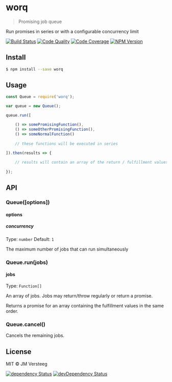 # worq

> Promising job queue

Run promises in series or with a configurable concurrency limit

[![Build Status][travis-image]][travis-url]
[![Code Quality][codeclimate-image]][codeclimate-url]
[![Code Coverage][coveralls-image]][coveralls-url]
[![NPM Version][npm-image]][npm-url]

## Install

```bash
$ npm install --save worq
```

## Usage

```js
const Queue = require('worq');

var queue = new Queue();

queue.run([

    () => somePromisingFunction(),
    () => someOtherPromisingFunction(),
    () => someNormalFunction()
    
    // these functions will be executed in series
    
]).then(results => {

    // results will contain an array of the return / fulfillment values
    
});
```

## API

### Queue([options])

#### options

##### concurrency

Type: `number`
Default: `1`

The maximum number of jobs that can run simultaneously

### Queue.run(jobs)

#### jobs

Type: `Function[]`

An array of jobs. Jobs may return/throw regularly or return a promise.

Returns a promise for an array containing the fulfillment values in the same order.

### Queue.cancel()

Cancels the remaining jobs.

## License

MIT © JM Versteeg

[![dependency Status][david-image]][david-url]
[![devDependency Status][david-dev-image]][david-dev-url]

[travis-image]: https://img.shields.io/travis/jmversteeg/worq.svg?style=flat-square
[travis-url]: https://travis-ci.org/jmversteeg/worq

[codeclimate-image]: https://img.shields.io/codeclimate/github/jmversteeg/worq.svg?style=flat-square
[codeclimate-url]: https://codeclimate.com/github/jmversteeg/worq

[david-image]: https://img.shields.io/david/jmversteeg/worq.svg?style=flat-square
[david-url]: https://david-dm.org/jmversteeg/worq

[david-dev-image]: https://img.shields.io/david/dev/jmversteeg/worq.svg?style=flat-square
[david-dev-url]: https://david-dm.org/jmversteeg/worq#info=devDependencies

[coveralls-image]: https://img.shields.io/coveralls/jmversteeg/worq.svg?style=flat-square
[coveralls-url]: https://coveralls.io/r/jmversteeg/worq

[npm-image]: https://img.shields.io/npm/v/worq.svg?style=flat-square
[npm-url]: https://www.npmjs.com/package/worq
